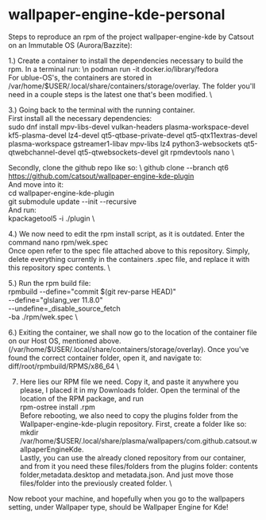 # wallpaper-engine-kde-personal
Steps to reproduce an rpm of the project wallpaper-engine-kde by Catsout on an Immutable OS (Aurora/Bazzite):

1.) Create a container to install the dependencies necessary to build the rpm. In a terminal run: \n podman run -it docker.io/library/fedora \
For ublue-OS's, the containers are stored in /var/home/$USER/.local/share/containers/storage/overlay. The folder you'll need in a couple steps is the latest one that's been modified. \

3.) Going back to the terminal with the running container. \
First install all the necessary dependencies: \
sudo dnf install mpv-libs-devel vulkan-headers plasma-workspace-devel kf5-plasma-devel lz4-devel qt5-qtbase-private-devel qt5-qtx11extras-devel plasma-workspace gstreamer1-libav mpv-libs lz4 python3-websockets qt5-qtwebchannel-devel qt5-qtwebsockets-devel git rpmdevtools nano \

Secondly, clone the github repo like so: \ 
github clone --branch qt6 https://github.com/catsout/wallpaper-engine-kde-plugin \
And move into it: \
cd wallpaper-engine-kde-plugin \
git submodule update --init --recursive \
And run: \
kpackagetool5 -i ./plugin \

4.) We now need to edit the rpm install script, as it is outdated. Enter the command nano rpm/wek.spec \
Once open refer to the spec file attached above to this repository. Simply, delete everything currently in the containers .spec file, and replace it with this repository spec contents. \

5.) Run the rpm build file:\
rpmbuild --define="commit $(git rev-parse HEAD)" \
    --define="glslang_ver 11.8.0" \
    --undefine=_disable_source_fetch \
    -ba ./rpm/wek.spec \

6.) Exiting the container, we shall now go to the location of the container file on our Host OS, mentioned above. (/var/home/$USER/.local/share/containers/storage/overlay). Once you've found the correct container folder, open it, and navigate to: diff/root/rpmbuild/RPMS/x86_64 \

7. Here lies our RPM file we need. Copy it, and paste it anywhere you please, I placed it in my Downloads folder. Open the terminal of the location of the RPM package, and run \
rpm-ostree install <wallpaper-engine-kde-plugin>.rpm \
Before rebooting, we also need to copy the plugins folder from the Wallpaper-engine-kde-plugin repository. First, create a folder like so: \
mkdir /var/home/$USER/.local/share/plasma/wallpapers/com.github.catsout.wallpaperEngineKde. \
Lastly, you can use the already cloned repository from our container, and from it you need these files/folders from the plugins folder: contents folder,metadata.desktop and metadata.json. And just move those files/folder into the previously created folder. \

Now reboot your machine, and hopefully when you go to the wallpapers setting, under Wallpaper type, should be Wallpaper Engine for Kde!


